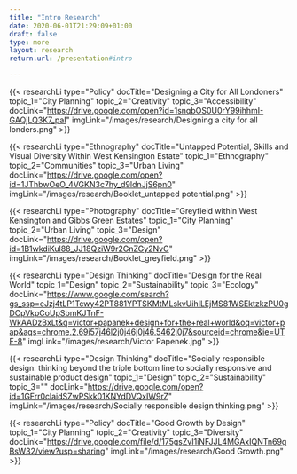 ```yaml
---
title: "Intro Research"
date: 2020-06-01T21:29:09+01:00
draft: false
type: more 
layout: research
return.url: /presentation#intro

---
```


{{< researchLi 
type="Policy" 
docTitle="Designing a City for All Londoners"
topic_1="City Planning"
topic_2="Creativity"
topic_3="Accessibility" 
docLink="https://drive.google.com/open?id=1snqbOS0U0rY99ihhmI-GAQjLQ3K7_paI"
imgLink="/images/research/Designing a city for all londers.png" >}}

{{< researchLi 
type="Ethnography" 
docTitle="Untapped Potential, Skills and Visual Diversity Within West Kensington Estate"
topic_1="Ethnography"
topic_2="Communities"
topic_3="Urban Living" 
docLink="https://drive.google.com/open?id=1JThbwOeO_4VGKN3c7hy_d9ldnJjS6pn0"
imgLink="/images/research/Booklet_untapped potential.png" >}}

{{< researchLi 
type="Photography" 
docTitle="Greyfield within West Kensington and Gibbs Green Estates"
topic_1="City Planning"
topic_2="Urban Living"
topic_3="Design" 
docLink="https://drive.google.com/open?id=1B1wkdiKul88_JJ18QziW9r2GnZGy2NvG"
imgLink="/images/research/Booklet_greyfield.png" >}}

{{< researchLi 
type="Design Thinking" 
docTitle="Design for the Real World"
topic_1="Design"
topic_2="Sustainability"
topic_3="Ecology" 
docLink="https://www.google.com/search?gs_ssp=eJzj4tLP1Tcwy42PT881YPTSKMtMLskvUihILEjMS81WSEktzkzPU0gDCpVkpCoUpSbmKJTnF-WkAADzBxLt&q=victor+papanek+design+for+the+real+world&oq=victor+pap&aqs=chrome.2.69i57j46l2j0j46j0j46.5462j0j7&sourceid=chrome&ie=UTF-8"
imgLink="/images/research/Victor Papenek.jpg" >}}

{{< researchLi 
type="Design Thinking" 
docTitle="Socially responsible design: thinking beyond the triple bottom line to socially responsive and sustainable product design"
topic_1="Design"
topic_2="Sustainability"
topic_3="" 
docLink="https://drive.google.com/open?id=1GFrr0claidSZwPSkk01KNYdDVQxIW9rZ"
imgLink="/images/research/Socially responsible design thinking.png" >}}

{{< researchLi 
type="Policy" 
docTitle="Good Growth by Design"
topic_1="City Planning"
topic_2="Creativity"
topic_3="Diversity" 
docLink="https://drive.google.com/file/d/175gsZvI1iNFJJL4MGAxIQNTn69gBsW32/view?usp=sharing"
imgLink="/images/research/Good Growth.png" >}}